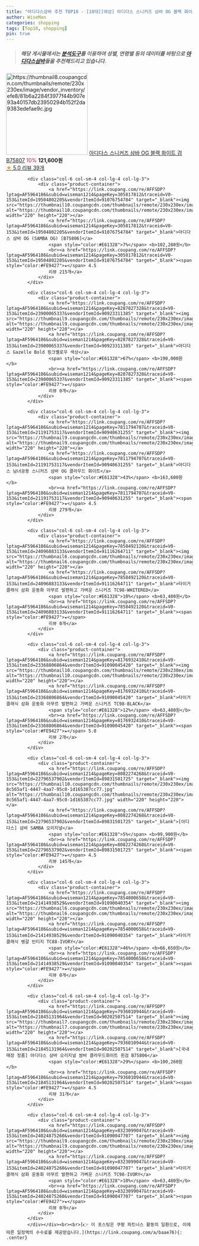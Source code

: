 ```yaml
---
title: "아디다스삼바 추천 TOP10 - [10대][여성] 아디다스 스니커즈 삼바 OG 블랙 화이트 검 B75807"
author: WiseMan
categories: shopping
tags: [Top10, shopping]
pin: true
---
```


> ##### 해당 게시물에서는 [**분석도구**](https://itemscout.io/)를 이용하여 **성별**, **연령별** 등의 데이터를 바탕으로 [**아디다스삼바**](https://link.coupang.com/a/baae76)들을 추천해드리고 있습니다.
<div class="container"><div class="row">
            <div class="col-6 col-sm-4 col-lg-4 col-lg-3">
                <div class="product-container">
                    <a href="https://link.coupang.com/re/AFFSDP?lptag=AF5964186&subid=wiseman1214&pageKey=8249828091&traceid=V0-153&itemId=23749039823&vendorItemId=91194889585" target="_blank"><img src="https://thumbnail8.coupangcdn.com/thumbnails/remote/230x230ex/image/vendor_inventory/efe8/81b6a2284f3977f44b907e93a40157db23950294b152f2da9383edefae9c.jpg" alt="https://thumbnail8.coupangcdn.com/thumbnails/remote/230x230ex/image/vendor_inventory/efe8/81b6a2284f3977f44b907e93a40157db23950294b152f2da9383edefae9c.jpg" width="220" height="220"></a>
                    <a href="https://link.coupang.com/re/AFFSDP?lptag=AF5964186&subid=wiseman1214&pageKey=8249828091&traceid=V0-153&itemId=23749039823&vendorItemId=91194889585" target="_blank">아디다스 스니커즈 삼바 OG 블랙 화이트 검 B75807</a>
                    <span style="color:#E61328">10%</span> <b>121,600원</b>
                    <br><a href="https://link.coupang.com/re/AFFSDP?lptag=AF5964186&subid=wiseman1214&pageKey=8249828091&traceid=V0-153&itemId=23749039823&vendorItemId=91194889585" target="_blank"><span style="color:#FE9427">★</span> 5.0
                    리뷰 39개</a>
                </div>
            </div>
            
            <div class="col-6 col-sm-4 col-lg-4 col-lg-3">
                <div class="product-container">
                    <a href="https://link.coupang.com/re/AFFSDP?lptag=AF5964186&subid=wiseman1214&pageKey=305817812&traceid=V0-153&itemId=19504802205&vendorItemId=91076754784" target="_blank"><img src="https://thumbnail10.coupangcdn.com/thumbnails/remote/230x230ex/image/vendor_inventory/1b39/9c3a51042ed94b46973c38fc4319f732eb85421bd9e2216b8d90ee7fa1a2.jpg" alt="https://thumbnail10.coupangcdn.com/thumbnails/remote/230x230ex/image/vendor_inventory/1b39/9c3a51042ed94b46973c38fc4319f732eb85421bd9e2216b8d90ee7fa1a2.jpg" width="220" height="220"></a>
                    <a href="https://link.coupang.com/re/AFFSDP?lptag=AF5964186&subid=wiseman1214&pageKey=305817812&traceid=V0-153&itemId=19504802205&vendorItemId=91076754784" target="_blank">아디다스 삼바 OG (SAMBA OG) [B75806]</a>
                    <span style="color:#E61328">7%</span> <b>102,280원</b>
                    <br><a href="https://link.coupang.com/re/AFFSDP?lptag=AF5964186&subid=wiseman1214&pageKey=305817812&traceid=V0-153&itemId=19504802205&vendorItemId=91076754784" target="_blank"><span style="color:#FE9427">★</span> 4.5
                    리뷰 215개</a>
                </div>
            </div>
            
            <div class="col-6 col-sm-4 col-lg-4 col-lg-3">
                <div class="product-container">
                    <a href="https://link.coupang.com/re/AFFSDP?lptag=AF5964186&subid=wiseman1214&pageKey=8287827328&traceid=V0-153&itemId=23900065337&vendorItemId=90923311385" target="_blank"><img src="https://thumbnail9.coupangcdn.com/thumbnails/remote/230x230ex/image/vendor_inventory/d5ca/f9a0b0986c112b4f7c47d871c8e925d33bdcd62bb78be92a2e0c255f6888.jpg" alt="https://thumbnail9.coupangcdn.com/thumbnails/remote/230x230ex/image/vendor_inventory/d5ca/f9a0b0986c112b4f7c47d871c8e925d33bdcd62bb78be92a2e0c255f6888.jpg" width="220" height="220"></a>
                    <a href="https://link.coupang.com/re/AFFSDP?lptag=AF5964186&subid=wiseman1214&pageKey=8287827328&traceid=V0-153&itemId=23900065337&vendorItemId=90923311385" target="_blank">아디다스 Gazelle Bold 핑크옐로우 색상</a>
                    <span style="color:#E61328">67%</span> <b>190,000원</b>
                    <br><a href="https://link.coupang.com/re/AFFSDP?lptag=AF5964186&subid=wiseman1214&pageKey=8287827328&traceid=V0-153&itemId=23900065337&vendorItemId=90923311385" target="_blank"><span style="color:#FE9427">★</span> 
                    리뷰 0개</a>
                </div>
            </div>
            
            <div class="col-6 col-sm-4 col-lg-4 col-lg-3">
                <div class="product-container">
                    <a href="https://link.coupang.com/re/AFFSDP?lptag=AF5964186&subid=wiseman1214&pageKey=7811794707&traceid=V0-153&itemId=21191753117&vendorItemId=90940631255" target="_blank"><img src="https://thumbnail9.coupangcdn.com/thumbnails/remote/230x230ex/image/vendor_inventory/f0ab/7ae763a1e405ca29a483a46d618dbc0cb90811ce99869d6094f6c740c492.jpg" alt="https://thumbnail9.coupangcdn.com/thumbnails/remote/230x230ex/image/vendor_inventory/f0ab/7ae763a1e405ca29a483a46d618dbc0cb90811ce99869d6094f6c740c492.jpg" width="220" height="220"></a>
                    <a href="https://link.coupang.com/re/AFFSDP?lptag=AF5964186&subid=wiseman1214&pageKey=7811794707&traceid=V0-153&itemId=21191753117&vendorItemId=90940631255" target="_blank">아디다스 남녀공용 스니커즈 삼바 OG 클라우드 화이트</a>
                    <span style="color:#E61328">43%</span> <b>163,600원</b>
                    <br><a href="https://link.coupang.com/re/AFFSDP?lptag=AF5964186&subid=wiseman1214&pageKey=7811794707&traceid=V0-153&itemId=21191753117&vendorItemId=90940631255" target="_blank"><span style="color:#FE9427">★</span> 4.5
                    리뷰 279개</a>
                </div>
            </div>
            
            <div class="col-6 col-sm-4 col-lg-4 col-lg-3">
                <div class="product-container">
                    <a href="https://link.coupang.com/re/AFFSDP?lptag=AF5964186&subid=wiseman1214&pageKey=7858492120&traceid=V0-153&itemId=24096883133&vendorItemId=91116264711" target="_blank"><img src="https://thumbnail6.coupangcdn.com/thumbnails/remote/230x230ex/image/vendor_inventory/9bcf/a8f8b72e28782b495d3dccfc48367e8293df6fd1030bff7d3a777b05109f.JPG" alt="https://thumbnail6.coupangcdn.com/thumbnails/remote/230x230ex/image/vendor_inventory/9bcf/a8f8b72e28782b495d3dccfc48367e8293df6fd1030bff7d3a777b05109f.JPG" width="220" height="220"></a>
                    <a href="https://link.coupang.com/re/AFFSDP?lptag=AF5964186&subid=wiseman1214&pageKey=7858492120&traceid=V0-153&itemId=24096883133&vendorItemId=91116264711" target="_blank">타이거클래식 삼화 운동화 아무르 발편하고 가벼운 스니커즈 TC98-WHITERED</a>
                    <span style="color:#E61328">10%</span> <b>63,480원</b>
                    <br><a href="https://link.coupang.com/re/AFFSDP?lptag=AF5964186&subid=wiseman1214&pageKey=7858492120&traceid=V0-153&itemId=24096883133&vendorItemId=91116264711" target="_blank"><span style="color:#FE9427">★</span> 
                    리뷰 0개</a>
                </div>
            </div>
            
            <div class="col-6 col-sm-4 col-lg-4 col-lg-3">
                <div class="product-container">
                    <a href="https://link.coupang.com/re/AFFSDP?lptag=AF5964186&subid=wiseman1214&pageKey=8176932410&traceid=V0-153&itemId=23368806864&vendorItemId=91090045420" target="_blank"><img src="https://thumbnail10.coupangcdn.com/thumbnails/remote/230x230ex/image/vendor_inventory/58eb/7d8e533102b73b52baf887da9de43a60791afa386aa411c8e58231bae626.jpg" alt="https://thumbnail10.coupangcdn.com/thumbnails/remote/230x230ex/image/vendor_inventory/58eb/7d8e533102b73b52baf887da9de43a60791afa386aa411c8e58231bae626.jpg" width="220" height="220"></a>
                    <a href="https://link.coupang.com/re/AFFSDP?lptag=AF5964186&subid=wiseman1214&pageKey=8176932410&traceid=V0-153&itemId=23368806864&vendorItemId=91090045420" target="_blank">타이거클래식 삼화 운동화 아무르 발편하고 가벼운 스니커즈 TC98-BLACK</a>
                    <span style="color:#E61328">12%</span> <b>63,480원</b>
                    <br><a href="https://link.coupang.com/re/AFFSDP?lptag=AF5964186&subid=wiseman1214&pageKey=8176932410&traceid=V0-153&itemId=23368806864&vendorItemId=91090045420" target="_blank"><span style="color:#FE9427">★</span> 5.0
                    리뷰 2개</a>
                </div>
            </div>
            
            <div class="col-6 col-sm-4 col-lg-4 col-lg-3">
                <div class="product-container">
                    <a href="https://link.coupang.com/re/AFFSDP?lptag=AF5964186&subid=wiseman1214&pageKey=8082274268&traceid=V0-153&itemId=22796537902&vendorItemId=89831501725" target="_blank"><img src="https://thumbnail10.coupangcdn.com/thumbnails/remote/230x230ex/image/retail/images/262802137156404-8c565af1-4447-4aa7-95c0-1d165387cc77.jpg" alt="https://thumbnail10.coupangcdn.com/thumbnails/remote/230x230ex/image/retail/images/262802137156404-8c565af1-4447-4aa7-95c0-1d165387cc77.jpg" width="220" height="220"></a>
                    <a href="https://link.coupang.com/re/AFFSDP?lptag=AF5964186&subid=wiseman1214&pageKey=8082274268&traceid=V0-153&itemId=22796537902&vendorItemId=89831501725" target="_blank">[아디다스] 삼바 SAMBA 오리지널</a>
                    <span style="color:#E61328">5%</span> <b>99,900원</b>
                    <br><a href="https://link.coupang.com/re/AFFSDP?lptag=AF5964186&subid=wiseman1214&pageKey=8082274268&traceid=V0-153&itemId=22796537902&vendorItemId=89831501725" target="_blank"><span style="color:#FE9427">★</span> 4.5
                    리뷰 145개</a>
                </div>
            </div>
            
            <div class="col-6 col-sm-4 col-lg-4 col-lg-3">
                <div class="product-container">
                    <a href="https://link.coupang.com/re/AFFSDP?lptag=AF5964186&subid=wiseman1214&pageKey=7854000658&traceid=V0-153&itemId=21414938529&vendorItemId=91090040354" target="_blank"><img src="https://thumbnail6.coupangcdn.com/thumbnails/remote/230x230ex/image/vendor_inventory/af67/10fbc8988eed86914a5dc30a94902e211402c43ceb54f850722f29c779b3.jpg" alt="https://thumbnail6.coupangcdn.com/thumbnails/remote/230x230ex/image/vendor_inventory/af67/10fbc8988eed86914a5dc30a94902e211402c43ceb54f850722f29c779b3.jpg" width="220" height="220"></a>
                    <a href="https://link.coupang.com/re/AFFSDP?lptag=AF5964186&subid=wiseman1214&pageKey=7854000658&traceid=V0-153&itemId=21414938529&vendorItemId=91090040354" target="_blank">타이거클래식 벵갈 빈티지 TC88-IVORY</a>
                    <span style="color:#E61328">46%</span> <b>66,650원</b>
                    <br><a href="https://link.coupang.com/re/AFFSDP?lptag=AF5964186&subid=wiseman1214&pageKey=7854000658&traceid=V0-153&itemId=21414938529&vendorItemId=91090040354" target="_blank"><span style="color:#FE9427">★</span> 
                    리뷰 0개</a>
                </div>
            </div>
            
            <div class="col-6 col-sm-4 col-lg-4 col-lg-3">
                <div class="product-container">
                    <a href="https://link.coupang.com/re/AFFSDP?lptag=AF5964186&subid=wiseman1214&pageKey=7936010944&traceid=V0-153&itemId=21845131964&vendorItemId=90202507514" target="_blank"><img src="https://thumbnail7.coupangcdn.com/thumbnails/remote/230x230ex/image/vendor_inventory/e08b/352f939b9bfdceb5d980a5fa202c953663b40559be17ca7992d083584eb6.jpg" alt="https://thumbnail7.coupangcdn.com/thumbnails/remote/230x230ex/image/vendor_inventory/e08b/352f939b9bfdceb5d980a5fa202c953663b40559be17ca7992d083584eb6.jpg" width="220" height="220"></a>
                    <a href="https://link.coupang.com/re/AFFSDP?lptag=AF5964186&subid=wiseman1214&pageKey=7936010944&traceid=V0-153&itemId=21845131964&vendorItemId=90202507514" target="_blank">[국내매장 정품] 아디다스 삼바 오리지널 쌈바 클라우드화이트 흰검 B75806</a>
                    <span style="color:#E61328">29%</span> <b>100,260원</b>
                    <br><a href="https://link.coupang.com/re/AFFSDP?lptag=AF5964186&subid=wiseman1214&pageKey=7936010944&traceid=V0-153&itemId=21845131964&vendorItemId=90202507514" target="_blank"><span style="color:#FE9427">★</span> 4.5
                    리뷰 31개</a>
                </div>
            </div>
            
            <div class="col-6 col-sm-4 col-lg-4 col-lg-3">
                <div class="product-container">
                    <a href="https://link.coupang.com/re/AFFSDP?lptag=AF5964186&subid=wiseman1214&pageKey=8323099047&traceid=V0-153&itemId=24024875260&vendorItemId=91090047707" target="_blank"><img src="https://thumbnail9.coupangcdn.com/thumbnails/remote/230x230ex/image/vendor_inventory/a7e4/35bffffa9a4c04d8d29a6e614eba7d7626b9345bbb2c872754c099c648cc.jpg" alt="https://thumbnail9.coupangcdn.com/thumbnails/remote/230x230ex/image/vendor_inventory/a7e4/35bffffa9a4c04d8d29a6e614eba7d7626b9345bbb2c872754c099c648cc.jpg" width="220" height="220"></a>
                    <a href="https://link.coupang.com/re/AFFSDP?lptag=AF5964186&subid=wiseman1214&pageKey=8323099047&traceid=V0-153&itemId=24024875260&vendorItemId=91090047707" target="_blank">타이거클래식 삼화 운동화 아무르 발편하고 가벼운 스니커즈 TC98-IVORY</a>
                    <span style="color:#E61328">10%</span> <b>63,480원</b>
                    <br><a href="https://link.coupang.com/re/AFFSDP?lptag=AF5964186&subid=wiseman1214&pageKey=8323099047&traceid=V0-153&itemId=24024875260&vendorItemId=91090047707" target="_blank"><span style="color:#FE9427">★</span> 
                    리뷰 0개</a>
                </div>
            </div>
            </div></div><br><br>[👉 이 포스팅은 쿠팡 파트너스 활동의 일환으로, 이에 따른 일정액의 수수료를 제공받습니다.](https://link.coupang.com/a/baae76){: .center}